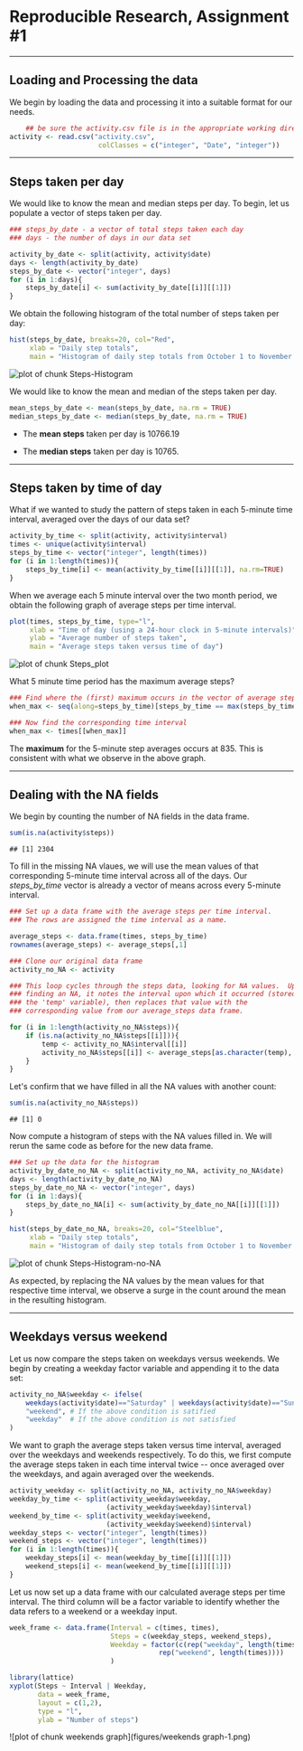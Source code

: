 # Reproducible Research, Assignment #1



----------------------------------------

## Loading and Processing the data

We begin by loading the data and processing it into a suitable format for our needs.


```r
    ## be sure the activity.csv file is in the appropriate working directory
activity <- read.csv("activity.csv", 
                      colClasses = c("integer", "Date", "integer"))
```

----------------------------------------

## Steps taken per day

We would like to know the mean and median steps per day.  To begin, let us populate a vector of steps taken per day.


```r
### steps_by_date - a vector of total steps taken each day
### days - the number of days in our data set

activity_by_date <- split(activity, activity$date) 
days <- length(activity_by_date)
steps_by_date <- vector("integer", days) 
for (i in 1:days){
    steps_by_date[i] <- sum(activity_by_date[[i]][[1]])
}
```

We obtain the following histogram of the total number of steps taken per day:


```r
hist(steps_by_date, breaks=20, col="Red",
     xlab = "Daily step totals",
     main = "Histogram of daily step totals from October 1 to November 30, 2012")
```

![plot of chunk Steps-Histogram](figures/Steps-Histogram-1.png) 


We would like to know the mean and median of the steps taken per day.


```r
mean_steps_by_date <- mean(steps_by_date, na.rm = TRUE)
median_steps_by_date <- median(steps_by_date, na.rm = TRUE)
```

* The **mean steps** taken per day is 10766.19

* The **median steps** taken per day is 10765.

----------------------------------------

## Steps taken by time of day

What if we wanted to study the pattern of steps taken in each 5-minute time interval, averaged over the days of our data set?


```r
activity_by_time <- split(activity, activity$interval)
times <- unique(activity$interval)
steps_by_time <- vector("integer", length(times))
for (i in 1:length(times)){
    steps_by_time[i] <- mean(activity_by_time[[i]][[1]], na.rm=TRUE)
}
```

When we average each 5 minute interval over the two month period, we obtain the following graph of average steps per time interval.


```r
plot(times, steps_by_time, type="l",
     xlab = "Time of day (using a 24-hour clock in 5-minute intervals)",
     ylab = "Average number of steps taken",
     main = "Average steps taken versus time of day")
```

![plot of chunk Steps_plot](figures/Steps_plot-1.png) 


What 5 minute time period has the maximum average steps?


```r
### Find where the (first) maximum occurs in the vector of average steps
when_max <- seq(along=steps_by_time)[steps_by_time == max(steps_by_time)]

### Now find the corresponding time interval
when_max <- times[[when_max]]
```

The **maximum** for the 5-minute step averages occurs at 835.  This is consistent with what we observe in the above graph.

----------------------------------------

## Dealing with the NA fields

We begin by counting the number of NA fields in the data frame.


```r
sum(is.na(activity$steps))
```

```
## [1] 2304
```

To fill in the missing NA vlaues, we will use the mean values of that corresponding 5-minute time interval across all of the days. Our *steps_by_time* vector is already a vector of means across every 5-minute interval.


```r
### Set up a data frame with the average steps per time interval.
### The rows are assigned the time interval as a name.

average_steps <- data.frame(times, steps_by_time)
rownames(average_steps) <- average_steps[,1]

### Clone our original data frame
activity_no_NA <- activity

### This loop cycles through the steps data, looking for NA values.  Upon
### finding an NA, it notes the interval upon which it occurred (stored in
### the 'temp' variable), then replaces that value with the
### corresponding value from our average_steps data frame.

for (i in 1:length(activity_no_NA$steps)){
    if (is.na(activity_no_NA$steps[[i]])){
        temp <- activity_no_NA$interval[[i]]
        activity_no_NA$steps[[i]] <- average_steps[as.character(temp), 2]
    }
}
```

Let's confirm that we have filled in all the NA values with another count:


```r
sum(is.na(activity_no_NA$steps))
```

```
## [1] 0
```

Now compute a histogram of steps with the NA values filled in.  We will rerun the same code as before for the new data frame.


```r
### Set up the data for the histogram
activity_by_date_no_NA <- split(activity_no_NA, activity_no_NA$date) 
days <- length(activity_by_date_no_NA)
steps_by_date_no_NA <- vector("integer", days) 
for (i in 1:days){
    steps_by_date_no_NA[i] <- sum(activity_by_date_no_NA[[i]][[1]])
}

hist(steps_by_date_no_NA, breaks=20, col="Steelblue",
     xlab = "Daily step totals",
     main = "Histogram of daily step totals from October 1 to November 30, 2012")
```

![plot of chunk Steps-Histogram-no-NA](figures/Steps-Histogram-no-NA-1.png) 

As expected, by replacing the NA values by the mean values for that respective time interval, we observe a surge in the count around the mean in the resulting histogram.

----------------------------------------

## Weekdays versus weekend

Let us now compare the steps taken on weekdays versus weekends.  We begin by creating a weekday factor variable and appending it to the data set:


```r
activity_no_NA$weekday <- ifelse(
    weekdays(activity$date)=="Saturday" | weekdays(activity$date)=="Sunday", 
    "weekend", # If the above condition is satified
    "weekday"  # If the above condition is not satisfied
)
```

We want to graph the average steps taken versus time interval, averaged over the weekdays and weekends respectively.  To do this, we first compute the average steps taken in each time interval twice -- once averaged over the weekdays, and again averaged over the weekends.


```r
activity_weekday <- split(activity_no_NA, activity_no_NA$weekday)
weekday_by_time <- split(activity_weekday$weekday,
                        (activity_weekday$weekday)$interval)
weekend_by_time <- split(activity_weekday$weekend,
                        (activity_weekday$weekend)$interval)
weekday_steps <- vector("integer", length(times))
weekend_steps <- vector("integer", length(times))
for (i in 1:length(times)){
    weekday_steps[i] <- mean(weekday_by_time[[i]][[1]])
    weekend_steps[i] <- mean(weekend_by_time[[i]][[1]])
}
```

Let us now set up a data frame with our calculated average steps per time interval.  The third column will be a factor variable to identify whether the data refers to a weekend or a weekday input.


```r
week_frame <- data.frame(Interval = c(times, times), 
                         Steps = c(weekday_steps, weekend_steps), 
                         Weekday = factor(c(rep("weekday", length(times)),
                                     rep("weekend", length(times))))
                         )

library(lattice)
xyplot(Steps ~ Interval | Weekday, 
       data = week_frame, 
       layout = c(1,2), 
       type = "l",
       ylab = "Number of steps")
```

![plot of chunk weekends graph](figures/weekends graph-1.png) 
